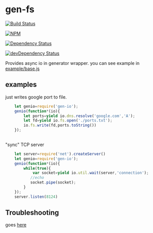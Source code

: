 # gen-fs
[![Build Status](https://api.travis-ci.org/MikailBag/gen-io.svg)](https://travis-ci.org/MikailBag/gen-io)

[![NPM](https://nodei.co/npm/gen-io.png?downloads=true)](https://nodei.co/npm/gen-io/)

[![Dependency Status](https://david-dm.org/mikailbag/gen-io.svg)](https://david-dm.org/mikailbag/gen-io)

[![devDependency Status](https://david-dm.org/mikailbag/gen-io/dev-status.svg)](https://david-dm.org/mikailbag/gen-io#info=devDependencies)

Provides async io in generator wrapper.
you can see example in [example/base.js](https://github.com/MikailBag/gen-io/blob/master/example/base.js)

## examples
just writes google port to file.
```javascript
    let genio=require('gen-io');
    genio(function*(io){
        let ports=yield io.dns.resolve('google.com','A');
        let fd=yield io.fs.open('./ports.txt');
        io.fs.write(fd,ports.toString())
    });
    
```

"sync" TCP server
```javascript
    let server=require('net').createServer()
    let genio=require('gen-io');
    genio(function*(io){
        while(true){
            var socket=yield io.util.wait(server,'connection');
           //echo
           socket.pipe(socket);
        }
    });
    server.listen(8124)

```

## Troubleshooting
goes [here](https://github.com/MikailBag/gen-io/issues/new)
